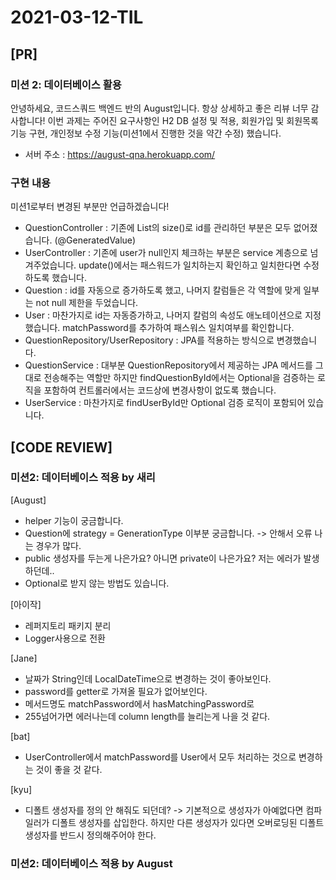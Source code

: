 # 2021-03-12-TIL

## [PR]

### 미션 2: 데이터베이스 활용

안녕하세요, 코드스쿼드 백엔드 반의 August입니다. 항상 상세하고 좋은 리뷰 너무 감사합니다! 이번 과제는 주어진 요구사항인 H2 DB 설정 및 적용, 회원가입 및 회원목록 기능 구현, 개인정보 수정 기능(미션1에서 진행한 것을 약간 수정) 했습니다.

- 서버 주소 : https://august-qna.herokuapp.com/

### 구현 내용

미션1로부터 변경된 부분만 언급하겠습니다!

- QuestionController : 기존에 List의 size()로 id를 관리하던 부분은 모두 없어졌습니다. (@GeneratedValue)
- UserController : 기존에 user가 null인지 체크하는 부분은 service 계층으로 넘겨주었습니다. update()에서는 패스워드가 일치하는지 확인하고 일치한다면 수정하도록 했습니다.
- Question : id를 자동으로 증가하도록 했고, 나머지 칼럼들은 각 역할에 맞게 일부는 not null 제한을 두었습니다.
- User : 마찬가지로 id는 자동증가하고, 나머지 칼럼의 속성도 애노테이션으로 지정했습니다. matchPassword를 추가하여 패스워스 일치여부를 확인합니다.
- QuestionRepository/UserRepository : JPA를 적용하는 방식으로 변경했습니다.
- QuestionService : 대부분 QuestionRepository에서 제공하는 JPA 메서드를 그대로 전송해주는 역할만 하지만 findQuestionById에서는 Optional을 검증하는 로직을 포함하여 컨트롤러에서는 코드상에 변경사항이 없도록 했습니다.
- UserService : 마찬가지로 findUserById만 Optional 검증 로직이 포함되어 있습니다.

## [CODE REVIEW]

### 미션2: 데이터베이스 적용 by 새리

[August]

- helper 기능이 궁금합니다.
- Question에 strategy = GenerationType 이부분 궁금합니다. -> 안해서 오류 나는 경우가 많다.
- public 생성자를 두는게 나은가요? 아니면 private이 나은가요? 저는 에러가 발생하던데..
- Optional로 받지 않는 방법도 있습니다.

[아이작]

- 레퍼지토리 패키지 분리
- Logger사용으로 전환

[Jane]

- 날짜가 String인데 LocalDateTime으로 변경하는 것이 좋아보인다.
- password를 getter로 가져올 필요가 없어보인다.
- 메서드명도 matchPassword에서 hasMatchingPassword로
- 255넘어가면 에러나는데 column length를 늘리는게 나을 것 같다.

[bat]

- UserController에서 matchPassword를 User에서 모두 처리하는 것으로 변경하는 것이 좋을 것 같다.

[kyu]

- 디폴트 생성자를 정의 안 해줘도 되던데? -> 기본적으로 생성자가 아예없다면 컴파일러가 디폴트 생성자를 삽입한다. 하지만 다른 생성자가 있다면 오버로딩된 디폴트 생성자를 반드시 정의해주어야 한다.

### 미션2: 데이터베이스 적용 by August


